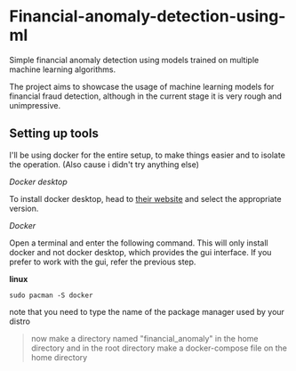 # Financial-anomaly-detection-using-ml
Simple financial anomaly detection using models trained on multiple machine learning algorithms.

The project aims to showcase the usage of machine learning models for financial fraud detection, although in the current stage it is very rough and unimpressive.

## Setting up tools
I'll be using docker for the entire setup, to make things easier and to isolate the operation. (Also cause i didn't try anything else)

*Docker desktop*

To install docker desktop, head to [their website]([https://www.docker.com/](https://www.docker.com/products/docker-desktop/)) and select the appropriate version.

*Docker*

Open a terminal and enter the following command. This will only install docker and not docker desktop, which provides the gui interface. If you prefer to work with the gui, refer the previous step.

**linux**

`sudo pacman -S docker`

note that you need to type the name of the package manager used by your distro

> now make a directory named "financial_anomaly" in the home directory and in the root directory
> make a docker-compose file on the home directory
